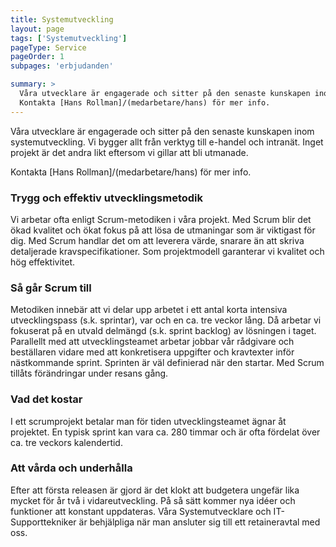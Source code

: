 ```yaml
---
title: Systemutveckling
layout: page
tags: ['Systemutveckling']
pageType: Service
pageOrder: 1
subpages: 'erbjudanden'

summary: >
  Våra utvecklare är engagerade och sitter på den senaste kunskapen inom systemutveckling. Vi bygger allt från verktyg till e-handel och intranät. Inget projekt är det andra likt eftersom vi gillar att bli utmanade.
  Kontakta [Hans Rollman]/(medarbetare/hans) för mer info.
---
```


  Våra utvecklare är engagerade och sitter på den senaste kunskapen inom systemutveckling. Vi bygger allt från verktyg till e-handel och intranät. Inget projekt är det andra likt eftersom vi gillar att bli utmanade.

  Kontakta [Hans Rollman]/(medarbetare/hans) för mer info.

### Trygg och effektiv utvecklingsmetodik
Vi arbetar ofta enligt Scrum-metodiken i våra projekt. Med Scrum blir det ökad kvalitet och ökat fokus på att lösa de utmaningar som är viktigast för dig. Med Scrum handlar det om att leverera värde, snarare än att skriva detaljerade kravspecifikationer. Som projektmodell garanterar vi kvalitet och hög effektivitet.

### Så går Scrum till
Metodiken innebär att vi delar upp arbetet i ett antal korta intensiva utvecklingspass (s.k. sprintar), var och en ca. tre veckor lång. Då arbetar vi fokuserat på en utvald delmängd (s.k. sprint backlog) av lösningen i taget. Parallellt med att utvecklingsteamet arbetar jobbar vår rådgivare och beställaren vidare med att konkretisera uppgifter och kravtexter inför nästkommande sprint. Sprinten är väl definierad när den startar. Med Scrum tillåts förändringar under resans gång.

### Vad det kostar
I ett scrumprojekt betalar man för tiden utvecklingsteamet ägnar åt projektet. En typisk sprint kan vara ca. 280 timmar och är ofta fördelat över ca. tre veckors kalendertid. 

### Att vårda och underhålla 
Efter att första releasen är gjord är det klokt att budgetera ungefär lika mycket för år två i vidareutveckling. På så sätt kommer nya idéer och funktioner att konstant uppdateras. Våra Systemutvecklare och IT-Supporttekniker är behjälpliga när man ansluter sig till ett retaineravtal med oss.